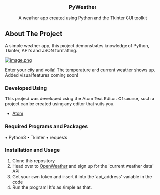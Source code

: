 <br />
  <p align="center">
  <a href="https://github.com/AbhiByte/PyWeather">
    <![lol.png](https://i.postimg.cc/RFqbXmfh/lol.png)](https://postimg.cc/gXFD2fgb)>
  </a>
  <h3 align="center">PyWeather</h3>
  <p align="center">
    A weather app created using Python and the Tkinter GUI toolkit
  </p>
</p>

<!-- ABOUT THE PROJECT -->
## About The Project

A simple weather app, this project demonstrates knowledge of Python, Tkinter, API's and JSON formatting. 

[![image.png](https://i.postimg.cc/9MjfkMRK/image.png)](https://postimg.cc/mc8RzTSy)

Enter your city and voila! The temperature and current weather shows up. Added visual features coming soon!

### Developed Using
This project was developed using the Atom Text Editor. Of course, such a project can be created using any editor that suits you.
* [Atom](https://atom.io/)

### Required Programs and Packages
• Python3
• Tkinter
• requests
### Installation and Usage
1. Clone this repository
2. Head over to [OpenWeather](https://openweathermap.org/api) and sign up for the 'current weather data' API
3. Get your own token and insert it into the 'api_address' variable in the code
4. Run the program! It's as simple as that.
